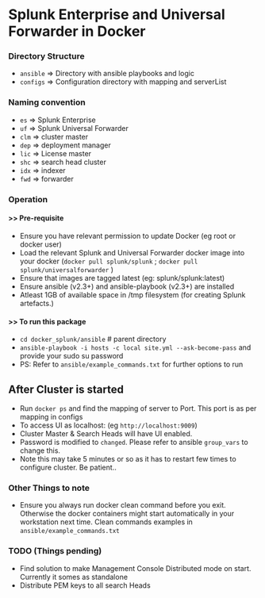 # Splunk Enterprise and Universal Forwarder in Docker

### Directory Structure
- `ansible` => Directory with ansible playbooks and logic
- `configs` => Configuration directory with mapping and serverList

### Naming convention
- `es`  => Splunk Enterprise
- `uf`  => Splunk Universal Forwarder
- `clm` => cluster master
- `dep` => deployment manager
- `lic` => License master
- `shc` => search head cluster
- `idx` => indexer
- `fwd` => forwarder

### Operation
####  >> Pre-requisite
- Ensure you have relevant permission to update Docker (eg root or docker user)
- Load the relevant Splunk and Universal Forwarder docker image into your docker (`docker pull splunk/splunk` ; `docker pull splunk/universalforwarder` )
- Ensure that images are tagged latest  (eg: splunk/splunk:latest)
- Ensure ansible (v2.3+) and ansible-playbook (v2.3+) are installed
- Atleast 1GB of available space in /tmp filesystem (for creating Splunk artefacts.)


####  >> To run this package
- `cd docker_splunk/ansible`  # parent directory
- `ansible-playbook -i hosts -c local site.yml --ask-become-pass` and provide your sudo su password
- PS: Refer to  `ansible/example_commands.txt` for further options to run

## After Cluster is started
- Run `docker ps`  and find the mapping of server to Port. This port is as per mapping in configs
- To access UI as localhost:<port> (eg `http://localhost:9009`)
- Cluster Master & Search Heads will have UI enabled.
- Password is modified to `changed`. Please refer to ansible `group_vars` to change this.
- Note this may take 5 minutes or so as it has to restart few times to configure cluster. Be patient..

### Other Things to note
 - Ensure you always run docker clean command before you exit. Otherwise the docker containers might start automatically in your workstation next time. Clean commands examples in `ansible/example_commands.txt`


 ### TODO (Things pending)
 - Find solution to make Management Console Distributed mode on start. Currently it somes as standalone
 - Distribute PEM keys to all search Heads
